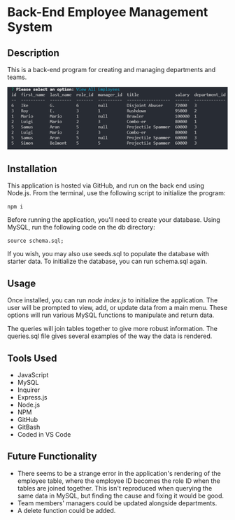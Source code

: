 # Back-End Employee Management System

## Description
This is a back-end program for creating and managing departments and teams.

![An example of a team generated by the program.](./public/assets/employee-management-screenshot.png)

## Installation
This application is hosted via GitHub, and run on the back end using Node.js. From the terminal, use the following script to initialize the program:
```
npm i
```

Before running the application, you'll need to create your database. Using MySQL, run the following code on the db directory:
```
source schema.sql;
```
If you wish, you may also use seeds.sql to populate the database with starter data. To initialize the database, you can run schema.sql again.

## Usage
Once installed, you can run *node index.js* to initialize the application. The user will be prompted to view, add, or update data from a main menu. These options will run various MySQL functions to manipulate and return data.

The queries will join tables together to give more robust information. The queries.sql file gives several examples of the way the data is rendered.

## Tools Used
* JavaScript
* MySQL
* Inquirer
* Express.js
* Node.js
* NPM
* GitHub
* GitBash
* Coded in VS Code

## Future Functionality
* There seems to be a strange error in the application's rendering of the employee table, where the employee ID becomes the role ID when the tables are joined together. This isn't reproduced when querying the same data in MySQL, but finding the cause and fixing it would be good.
* Team members' managers could be updated alongside departments.
* A delete function could be added.